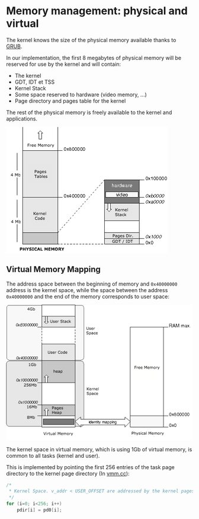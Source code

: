 # Memory management: physical and virtual

The kernel knows the size of the physical memory available thanks to [GRUB](chapter-3.md).

In our implementation, the first 8 megabytes of physical memory will be reserved for use by the kernel and will contain:

* The kernel
* GDT, IDT et TSS
* Kernel Stack
* Some space reserved to hardware \(video memory, ...\)
* Page directory and pages table for the kernel

The rest of the physical memory is freely available to the kernel and applications.

![Physical Memory](.gitbook/assets/physicalmemory.png)

## Virtual Memory Mapping

The address space between the beginning of memory and `0x40000000` address is the kernel space, while the space between the address `0x40000000` and the end of the memory corresponds to user space:

![Virtual Memory](.gitbook/assets/virtualmemory.png)

The kernel space in virtual memory, which is using 1Gb of virtual memory, is common to all tasks \(kernel and user\).

This is implemented by pointing the first 256 entries of the task page directory to the kernel page directory \(In [vmm.cc](https://github.com/SamyPesse/How-to-Make-a-Computer-Operating-System/blob/master/src/kernel/arch/x86/vmm.cc#L204)\):

```cpp
/* 
 * Kernel Space. v_addr < USER_OFFSET are addressed by the kernel pages table
 */
for (i=0; i<256; i++) 
    pdir[i] = pd0[i];
```

